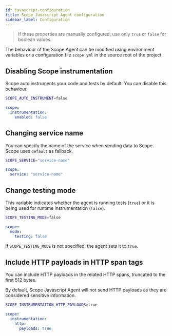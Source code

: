 ```yaml
---
id: javascript-configuration
title: Scope Javascript Agent configuration
sidebar_label: Configuration
---
```


> If these properties are manually configured, use only `true` or `false` for boolean values.

The behaviour of the Scope Agent can be modified using environment variables or a configuration file `scope.yml` in the source root of the project.

## Disabling Scope instrumentation

Scope auto instruments your code and tests by default. You can disable this behaviour.

<!--DOCUSAURUS_CODE_TABS-->
<!--Environment Variable-->

```sh
SCOPE_AUTO_INSTRUMENT=false
```

<!--YAML Configuration File-->

```yaml
scope:
  instrumentation:
    enabled: false
```

<!--END_DOCUSAURUS_CODE_TABS-->

## Changing service name

You can specify the name of the service when sending data to Scope. Scope uses `default` as fallback.

<!--DOCUSAURUS_CODE_TABS-->
<!--Environment Variable-->

```sh
SCOPE_SERVICE="service-name"
```

<!--YAML Configuration File-->

```yaml
scope:
  service: "service-name"
```

<!--END_DOCUSAURUS_CODE_TABS-->

## Change testing mode

This variable indicates whether the agent is running tests (`true`) or it is being used for runtime instrumentation (`false`).

<!--DOCUSAURUS_CODE_TABS-->
<!--Environment Variable-->

```sh
SCOPE_TESTING_MODE=false
```

<!--YAML Configuration File-->

```yaml
scope:
  mode:
    testing: false
```

<!--END_DOCUSAURUS_CODE_TABS-->

If `SCOPE_TESTING_MODE` is not specified, the agent sets it to `true`.

## Include HTTP payloads in HTTP span tags

You can include HTTP payloads in the related HTTP spans, truncated to the first 512 bytes.

By default, Scope Javascript Agent will not send HTTP payloads as they are considered sensitive information.

<!--DOCUSAURUS_CODE_TABS-->
<!--Environment Variable-->

```sh
SCOPE_INSTRUMENTATION_HTTP_PAYLOADS=true
```

<!--YAML Configuration File-->

```yaml
scope:
  instrumentation:
    http:
      payloads: true
```

<!--END_DOCUSAURUS_CODE_TABS-->
